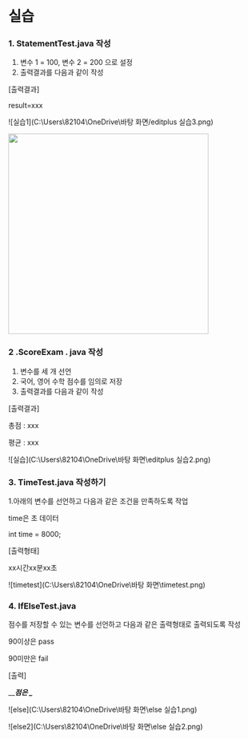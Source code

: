 # 실습

### 1. StatementTest.java 작성

1) 변수 1 = 100, 변수 2 = 200 으로 설정
2) 출력결과를 다음과 같이 작성

[출력결과]

result=xxx

![실습1](C:\Users\82104\OneDrive\바탕 화면/editplus 실습3.png)

<a href="#"><img src="https://github.com/junbeomm-park/JAVA-practice/images/markdown_editplus실습3.png" width="400px" ></a> 









### 2 .ScoreExam . java 작성



1. 변수를 세 개 선언
2. 국어, 영어 수학 점수를 임의로 저장
3. 출력결과를 다음과 같이 작성

 

[출력결과]

총점 : xxx

평균 : xxx



![실습](C:\Users\82104\OneDrive\바탕 화면\editplus 실습2.png)







### 3. TimeTest.java 작성하기

1.아래의 변수를 선언하고 다음과 같은 조건을 만족하도록 작업

time은 초 데이터

int time = 8000;

[출력형태]

xx시간xx분xx초



![timetest](C:\Users\82104\OneDrive\바탕 화면\timetest.png)





### 4. IfElseTest.java



점수를 저장할 수 있는 변수를 선언하고 다음과 같은 출력형태로 출력되도록 작성

90이상은 pass

90미만은 fail

[출력]

\_____점은 \____



![else](C:\Users\82104\OneDrive\바탕 화면\else 실습1.png)

![else2](C:\Users\82104\OneDrive\바탕 화면\else 실습2.png)

